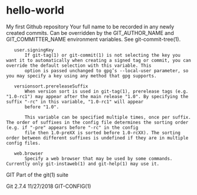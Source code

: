 # hello-world
My first Github repository
           Your full name to be recorded in any newly created commits. Can be overridden by the GIT_AUTHOR_NAME and GIT_COMMITTER_NAME environment variables. See git-commit-tree(1).

       user.signingKey
           If git-tag(1) or git-commit(1) is not selecting the key you want it to automatically when creating a signed tag or commit, you can override the default selection with this variable. This
           option is passed unchanged to gpg’s --local-user parameter, so you may specify a key using any method that gpg supports.

       versionsort.prereleaseSuffix
           When version sort is used in git-tag(1), prerelease tags (e.g. "1.0-rc1") may appear after the main release "1.0". By specifying the suffix "-rc" in this variable, "1.0-rc1" will appear
           before "1.0".

           This variable can be specified multiple times, once per suffix. The order of suffixes in the config file determines the sorting order (e.g. if "-pre" appears before "-rc" in the config
           file then 1.0-preXX is sorted before 1.0-rcXX). The sorting order between different suffixes is undefined if they are in multiple config files.

       web.browser
           Specify a web browser that may be used by some commands. Currently only git-instaweb(1) and git-help(1) may use it.

GIT
       Part of the git(1) suite

Git 2.7.4                                                                                     11/27/2018                                                                                 GIT-CONFIG(1)
